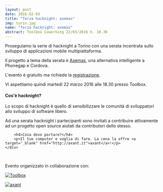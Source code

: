 ```yaml
---
layout: post
date: 2016-02-03
title: "Terza hacknight: axemas"
img: turin.jpg
name: "Terza hacknight: axemas"
abstract: Toolbox Coworking 22/03/2016 h. 18.30
---
```


<div class="row">
    <div class="col-lg-12">
        <p>Proseguiamo la serie di hacknight a Torino con una serata incentrata sullo sviluppo di applicazioni mobile multipiattaforma.</p>
        <p>Il progetto a tema della serata è <a target="_blank" href="http://axemas.axantlabs.com/">Axemas</a>, una alternativa intelligente a Phonegap e Cordova.</p>
        <p>L'evento è gratuito ma richiede la <a target="_blank" href="https://www.eventbrite.com/e/biglietti-torino-hacknight-axemas-22659967573?aff=es2">registrazione</a>.</p>
        <p>Vi aspettiamo quindi martedì 22 marzo 2016 alle 18.30 presso Toolbox.</p>
    </div>
</div>

<div class="row">
    <div class="col-lg-12">
        <h4>Cos'è hacknight?</h4>
        <p>Lo scopo di hacknight è quello di sensibilizzare le comunità di sviluppatori allo sviluppo di software libero.</p>
        <p>Ad una serata hacknight i partecipanti sono invitati a contribuire attivamente ad un progetto open source aiutati da contributori dello stesso.</p>

        <h4>Cosa devo portare?</h4>
        <p>Il tuo computer e voglia di fare. La cena la offre <a target="_blank" href="http://axant.it">axant</a>!</p>
    </div>
</div>

<div class="row">
    <div class="col-lg-12">
        <p><br></p>
        <p>Evento organizzato in collaborazione con:</p>
        <p><a href="http://toolboxoffice.it" target="_blank"><img src="http://www.toolboxoffice.it/img/logo.jpg" alt="Toolbox"></a></p>
        <p><a href="http://axant.it" target="_blank"><img src="https://cdn.evbuc.com/eventlogos/30850503/rsz1rszschermata20160307alle190413.png" alt="axant"></a></p>
    </div>
</div>
